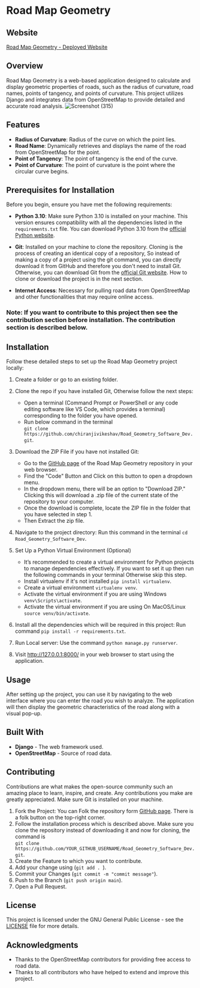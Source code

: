 # Road Map Geometry
## Website 
[Road Map Geometry - Deployed Website](https://road-geometry-software-dev.onrender.com/)
## Overview
Road Map Geometry is a web-based application designed to calculate and display geometric properties of roads, such as the radius of curvature, road names, points of tangency, and points of curvature. This project utilizes Django and integrates data from OpenStreetMap to provide detailed and accurate road analysis.
![Screenshot (315)](https://github.com/chiranjivikeshav/Road_Geometry_Software_Dev/assets/117706982/36b7779b-5afb-4b42-b6a6-b3384fd9a761)



## Features
- **Radius of Curvature**:   Radius of the curve on which the point lies.
- **Road Name**:   Dynamically retrieves and displays the name of the road from OpenStreetMap for the point.
- **Point of Tangency**:   The point of tangency is the end of the curve. 
- **Point of Curvature**:   The point of curvature is the point where the circular curve begins.

## Prerequisites for Installation

Before you begin, ensure you have met the following requirements:

- **Python 3.10**: Make sure Python 3.10 is installed on your machine. This version ensures compatibility with all the dependencies listed in the `requirements.txt` file. You can download Python 3.10 from the [official Python website](https://www.python.org/downloads/release/python-3100/).
- **Git**: Installed on your machine to clone the repository. Cloning is the process of creating an identical copy of a repository, So instead of making a copy of a project using the git command, you can directly download it from GitHub and therefore you don't need to install Git. Otherwise, you can download Git from the [official Git website](https://git-scm.com/downloads).
How to clone or download the project is in the next section.
  
- **Internet Access**: Necessary for pulling road data from OpenStreetMap and other functionalities that may require online access.
### Note: If you want to contribute to this project then see the contribution section before installation. The contribution section is described below.
## Installation
Follow these detailed steps to set up the Road Map Geometry project locally:
1. Create a folder or go to an existing folder.
2. Clone the repo if you have installed Git, Otherwise follow the next steps:
   - Open a terminal (Command Prompt or PowerShell or any code editing software like VS Code, which provides a terminal) 
    corresponding to the folder you have opened.
   - Run below command in the terminal<br>
     `git clone https://github.com/chiranjivikeshav/Road_Geometry_Software_Dev.git`.
3. Download the ZIP File if you have not installed Git: 
   - Go to the [GitHub page](https://github.com/chiranjivikeshav/Road_Geometry_Software_Dev) of the Road Map Geometry 
     repository in your web browser.
   - Find the "Code" Button and Click on this button to open a dropdown menu.
   - In the dropdown menu, there will be an option to "Download ZIP." Clicking this will download a .zip file of the current 
     state of the repository to your computer.
   - Once the download is complete, locate the ZIP file in the folder that you have selected in step 1.
   - Then Extract the zip file.
  
4. Navigate to the project directory: Run this command in the terminal `cd Road_Geometry_Software_Dev`.
5. Set Up a Python Virtual Environment (Optional)
   - It’s recommended to create a virtual environment for Python projects to manage dependencies effectively. If you want to 
     set it up then run the following commands in your terminal Otherwise skip this step.
   - Install virtualenv if it's not installed `pip install virtualenv`.
   - Create a virtual environment `virtualenv venv`.
   - Activate the virtual environment if you are using Windows `venv\Scripts\activate`.
   - Activate the virtual environment if you are using On MacOS/Linux `source venv/bin/activate`.

3. Install all the dependencies which will be required in this project: Run command `pip install -r requirements.txt`.

4. Run Local server: Use the command `python manage.py runserver`.

6. Visit http://127.0.0.1:8000/ in your web browser to start using the application.
## Usage
After setting up the project, you can use it by navigating to the web interface where you can enter the road you wish to analyze. The application will then display the geometric characteristics of the road along with a visual pop-up.
## Built With
- **Django** - The web framework used.
- **OpenStreetMap** - Source of road data.
  
## Contributing
Contributions are what makes the open-source community such an amazing place to learn, inspire, and create. Any contributions you make are greatly appreciated. Make sure Git is installed on your machine. 

1. Fork the Project: You can Folk the repository form [GitHub page](https://github.com/chiranjivikeshav/Road_Geometry_Software_Dev). There is a folk button on the top-right corner.
2. Follow the installation process which is described above. Make sure you clone the repository instead of downloading it and 
now for cloning, the command is <br>
`git clone https://github.com/YOUR_GITHUB_USERNAME/Road_Geometry_Software_Dev.git`.
4. Create the Feature to which you want to contribute.
5. Add your change using (`git add . `).
6. Commit your Changes (`git commit -m "commit message"`).
7. Push to the Branch (`git push origin main`).
8. Open a Pull Request.
## License
This project is licensed under the GNU General Public License - see the [LICENSE](https://github.com/chiranjivikeshav/Road_Geometry_Software_Dev/blob/main/LICENSE) file for more details.

## Acknowledgments
- Thanks to the OpenStreetMap contributors for providing free access to road data.
- Thanks to all contributors who have helped to extend and improve this project.
